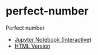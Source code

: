 # perfect-number
Perfect number
- [Jupyter Notebook (Interactive)](https://github.com/easai/perfect-number/blob/main/perfect-number.ipynb)
- [HTML Version](https://easai.github.io/perfect-number/perfect-number.html)










